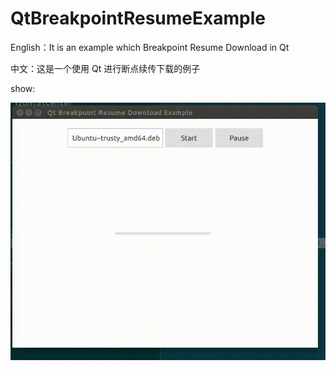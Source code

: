 # QtBreakpointResumeExample
English：It is an example which Breakpoint Resume Download in Qt

中文：这是一个使用 Qt 进行断点续传下载的例子

show:

![image](https://github.com/imtoby/QtBreakpointResumeExample/blob/master/QtBreakpointResumeExample/media/79c6i-7vpkb.gif)
